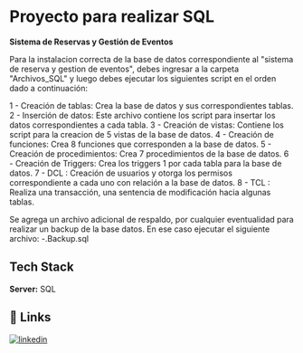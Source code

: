 
# Proyecto para realizar SQL

**Sistema de Reservas y Gestión de Eventos**

Para la instalacion correcta de la base de datos correspondiente al "sistema de reserva y gestion de eventos", debes ingresar a la carpeta
"Archivos_SQL" y luego debes ejecutar los siguientes script en el orden dado a continuación:

1 - Creación de tablas: Crea la base de datos y sus correspondientes tablas.
2 - Inserción de datos: Este archivo contiene los script para insertar los datos correspondientes a cada tabla.
3 - Creación de vistas: Contiene los script para la creacion de 5 vistas de la base de datos.
4 - Creación de funciones: Crea 8 funciones que corresponden a la base de datos.
5 - Creación de procedimientos: Crea 7 procedimientos de la base de datos.
6 - Creación de Triggers: Crea los triggers 1 por cada tabla para la base de datos.
7 - DCL : Creación de usuarios y otorga los permisos correspondiente a cada uno con relación a la base de datos.
8 - TCL : Realiza una transacción, una sentencia de modificación hacia algunas tablas.

Se agrega un archivo adicional de respaldo, por cualquier eventualidad para realizar un backup de la base datos.
En ese caso ejecutar el siguiente archivo:
-.Backup.sql


## Tech Stack

**Server:** SQL



## 🔗 Links
[![linkedin](https://img.shields.io/badge/linkedin-0A66C2?style=for-the-badge&logo=linkedin&logoColor=white)](https://www.linkedin.com/)


